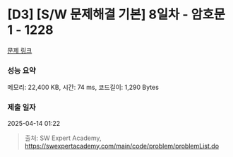 # [D3] [S/W 문제해결 기본] 8일차 - 암호문1 - 1228 

[문제 링크](https://swexpertacademy.com/main/code/problem/problemDetail.do?contestProbId=AV14w-rKAHACFAYD) 

### 성능 요약

메모리: 22,400 KB, 시간: 74 ms, 코드길이: 1,290 Bytes

### 제출 일자

2025-04-14 01:22



> 출처: SW Expert Academy, https://swexpertacademy.com/main/code/problem/problemList.do